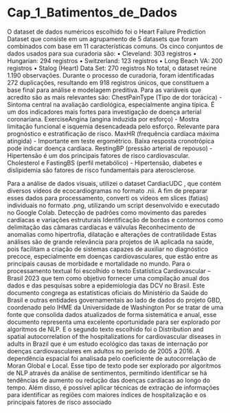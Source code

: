 # Cap_1_Batimentos_de_Dados
O dataset de dados numéricos escolhido foi o Heart Failure Prediction Dataset que consiste em um agrupamento de 5 datasets que foram combinados com base em 11 características comuns. Os cinco conjuntos de dados usados para sua curadoria são:
•	Cleveland: 303 registros
•	Hungarian: 294 registros
•	Switzerland: 123 registros
•	Long Beach VA: 200 registros
•	Stalog (Heart) Data Set: 270 registros
No total, o dataset reúne 1.190 observações. Durante o processo de curadoria, foram identificadas 272 duplicações, resultando em 918 registros únicos, que constituem a base final para análise e modelagem preditiva.
Para as variáveis que acredito são as mais relevantes são: 
ChestPainType (Tipo de dor torácica) - Sintoma central na avaliação cardiológica, especialmente angina típica. É um dos indicadores mais fortes para investigação de doença arterial coronariana.
ExerciseAngina (angina induzida por esforço) - Mostra limitação funcional e isquemia desencadeada pelo esforço. Relevante para prognóstico e estratificação de risco.
MaxHR (frequência cardíaca máxima atingida) - Importante em teste ergométrico. Baixa resposta cronotrópica pode indicar doença cardíaca.
RestingBP (pressão arterial de repouso) - Hipertensão é um dos principais fatores de risco cardiovascular.
Cholesterol e FastingBS (perfil metabólico) - Hipertensão, diabetes e dislipidemia são fatores de risco fundamentais para aterosclerose.

Para a análise de dados visuais, utilizei o dataset CardiacUDC , que contém diversos vídeos de ecocardiogramas no formato .nii. A fim de preparar esses dados para processamento, converti os vídeos em slices (fatias) individuais no formato .png, utilizando um script desenvolvido e executado no Google Colab.
Detecção de padrões como movimento das paredes cardíacas e variações estruturais
Identificação de bordas e contornos como delimitação das câmaras cardíacas e válvulas
Reconhecimento de anomalias como hipertrofia, dilatação e alterações de contratilidade
Estas análises são de grande relevância para projetos de IA aplicada na saúde, pois facilitam a criação de sistemas capazes de auxiliar no diagnóstico precoce, especialmente em doenças cardiovasculares, que estão entre as principais causas de morbidade e mortalidade no mundo.
Para o processamento textual foi escolhido o texto Estatística Cardiovascular – Brasil 2023  que tem como objetivo fornecer uma compilação anual dos dados e das pesquisas sobre a epidemiologia das DCV no Brasil. Este documento congrega as estatísticas oficiais do Ministério da Saúde do Brasil e outras entidades governamentais ao lado de dados do projeto GBD, coordenado pelo IHME da Universidade de Washington
Por se tratar de uma fonte que consolida dados atualizados de forma sistemática e anual, esse documento representa uma excelente oportunidade para ser explorado por algoritmos de NLP.
E o segundo texto escolhido foi o Distribution and spatial autocorrelation of the hospitalizations for cardiovascular diseases in adults in Brazil que é um estudo ecológico das taxas de internação por doenças cardiovasculares em adultos no período de 2005 a 2016. A dependência espacial foi analisada pelo coeficiente de autocorrelação de Moran Global e Local.
Esse tipo de texto pode ser explorado por algoritmos de NLP através da análise de sentimentos, permitindo identificar se há tendências de aumento ou redução das doenças cardíacas ao longo do tempo. Além disso, é possível aplicar técnicas de extração de informações para identificar as regiões com maiores índices de hospitalização e os principais fatores de risco associado
